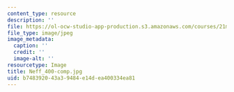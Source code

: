 ```yaml
---
content_type: resource
description: ''
file: https://ol-ocw-studio-app-production.s3.amazonaws.com/courses/21m-299-the-beatles-fall-2017/b748392043a39484e14dea400334ea81_Neff_400-comp.jpg
file_type: image/jpeg
image_metadata:
  caption: ''
  credit: ''
  image-alt: ''
resourcetype: Image
title: Neff_400-comp.jpg
uid: b7483920-43a3-9484-e14d-ea400334ea81
---
```

